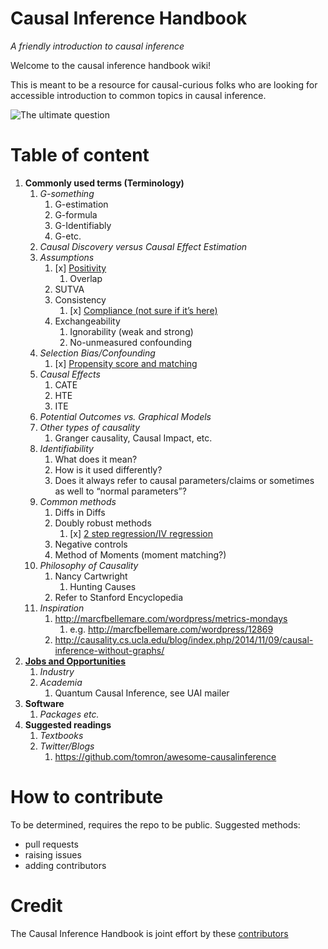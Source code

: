 Causal Inference Handbook
============================
*A friendly introduction to causal inference*

<!-- # How to read
Head over to the [Wiki section](https://github.com/limorigu/causal-inf-handbook/wiki) for all entires on fundamentals of causal inference! -->

Welcome to the causal inference handbook wiki!

This is meant to be a resource for causal-curious folks who are looking for accessible introduction to common topics in causal inference. 

![The ultimate question](https://github.com/limorigu/causal-inf-handbook/blob/master/img/Chick-and-Egg.jpg)

Table of content
===============
1. **Commonly used terms (Terminology)**
    1. _G-something_
        1. G-estimation
        2. G-formula
        3. G-Identifiably
        4. G-etc.
    2. _Causal Discovery versus Causal Effect Estimation_
    3. _Assumptions_
        1. [x] [Positivity](Common_terms/Assumptions/Positivity.md)
            1. Overlap
        2. SUTVA
        3. Consistency
            1. [x] [Compliance (not sure if it’s here)](Common_terms/Assumptions/Compliance.md)
        4. Exchangeability
            1. Ignorability (weak and strong)
            2. No-unmeasured confounding
     4. _Selection Bias/Confounding_
         1. [x] [Propensity score and matching](Common_terms/Propensity.md)
     5. _Causal Effects_
         1. CATE
         2. HTE
         3. ITE
     6. _Potential Outcomes vs. Graphical Models_
     7. _Other types of causality_
         1. Granger causality, Causal Impact, etc.
     8. _Identifiability_
         1. What does it mean?
         2. How is it used differently?
         3. Does it always refer to causal parameters/claims or sometimes as well to “normal parameters”?
     9. _Common methods_
         1. Diffs in Diffs
         2. Doubly robust methods
             1. [x] [2 step regression/IV regression](Common_terms/Doubly_robust.md)
         3. Negative controls
         4. Method of Moments (moment matching?)
     9. _Philosophy of Causality_
         1. Nancy Cartwright
             1. Hunting Causes
         2. Refer to Stanford Encyclopedia
      10. _Inspiration_
          1. http://marcfbellemare.com/wordpress/metrics-mondays
              1. e.g. http://marcfbellemare.com/wordpress/12869
          2. http://causality.cs.ucla.edu/blog/index.php/2014/11/09/causal-inference-without-graphs/
2. [**Jobs and Opportunities**](https://github.com/limorigu/causal-inf-handbook/blob/master/Jobs-and-Opportunities/Jobs-and-Opportunities.md)
    1. _Industry_
    2. _Academia_
        1. Quantum Causal Inference, see UAI mailer
3. **Software**
    1. _Packages etc._
4. **Suggested readings**
    1. _Textbooks_
    2. _Twitter/Blogs_
        1. https://github.com/tomron/awesome-causalinference



# How to contribute
To be determined, requires the repo to be public.
Suggested methods:
- pull requests
- raising issues
- adding contributors


# Credit
The Causal Inference Handbook is joint effort by these [contributors](https://github.com/limorigu/causal-inf-handbook/graphs/contributors)


